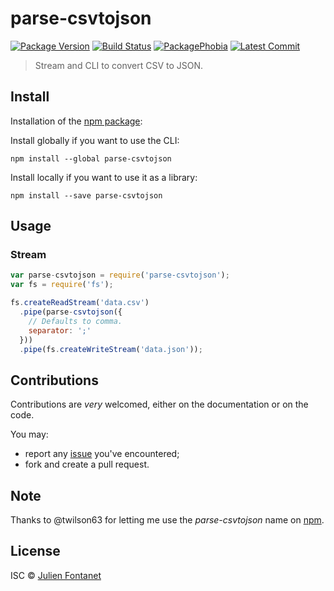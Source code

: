 # parse-csvtojson

[![Package Version](https://badgen.net/npm/v/parse-csvtojson)](https://npmjs.org/package/parse-csvtojson) [![Build Status](https://travis-ci.org/julien-f/parse-csvtojson.png?branch=master)](https://travis-ci.org/julien-f/parse-csvtojson) [![PackagePhobia](https://badgen.net/packagephobia/install/parse-csvtojson)](https://packagephobia.now.sh/result?p=parse-csvtojson) [![Latest Commit](https://badgen.net/github/last-commit/julien-f/parse-csvtojson)](https://github.com/julien-f/parse-csvtojson/commits/master)


> Stream and CLI to convert CSV to JSON.

## Install

Installation of the [npm package](https://npmjs.org/package/parse-csvtojson):

Install globally if you want to use the CLI:

```
npm install --global parse-csvtojson
```

Install locally if you want to use it as a library:

```
npm install --save parse-csvtojson
```

## Usage



### Stream

```javascript
var parse-csvtojson = require('parse-csvtojson');
var fs = require('fs');

fs.createReadStream('data.csv')
  .pipe(parse-csvtojson({
    // Defaults to comma.
    separator: ';'
  }))
  .pipe(fs.createWriteStream('data.json'));
```

## Contributions

Contributions are *very* welcomed, either on the documentation or on
the code.

You may:

- report any [issue](https://github.com/julien-f/parse-csvtojson/issues)
  you've encountered;
- fork and create a pull request.

## Note

Thanks to @twilson63 for letting me use the *parse-csvtojson* name on [npm](https://www.npmjs.org/).

## License

ISC © [Julien Fontanet](http://julien.isonoe.net)
